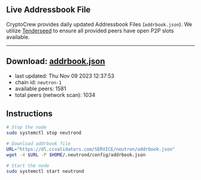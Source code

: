 ## Live Addressbook File

CryptoCrew provides daily updated Addressbook Files (`addrbook.json`). We utilize [Tenderseed](https://github.com/binaryholdings/tenderseed) to ensure all provided peers have open P2P slots available.

---
**Download: [addrbook.json](https://dl.ccvalidators.com/SERVICE/neutron/addrbook.json)**
---

- last updated: Thu Nov 09 2023 12:37:53
- chain id: `neutron-1`
- available peers: 1581
- total peers (network scan): 1034

## Instructions
```sh
# Stop the node
sudo systemctl stop neutrond

# Download addrbook file
URL="https://dl.ccvalidators.com/SERVICE/neutron/addrbook.json"
wget -4 $URL -P $HOME/.neutrond/config/addrbook.json

# Start the node
sudo systemctl start neutrond
```
